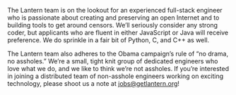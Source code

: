 The Lantern team is on the lookout for an experienced full-stack engineer who is passionate about creating and preserving an open Internet and to building tools to get around censors. We’ll seriously consider any strong coder, but applicants who are fluent in either JavaScript or Java will receive preference. We do sprinkle in a fair bit of Python, C, and C++ as well. 

The Lantern team also adheres to the Obama campaign’s rule of “no drama, no assholes.” We’re a small, tight knit group of dedicated engineers who love what we do, and we like to think we’re not assholes. If you’re interested in joining a distributed team of non-asshole engineers working on exciting technology, please shoot us a note at jobs@getlantern.org!